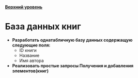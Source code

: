 **[Верхний уровень](https://github.com/KristianKuznetsov/JavaPractice)**

# База данных книг

- **Разработать однатабличную базу данных содержащую следующие поля:**
   - ID книги
   - Название
   - Имя автора
- **Реализовать простые запросы Получения и добавления элементов(книг)**
